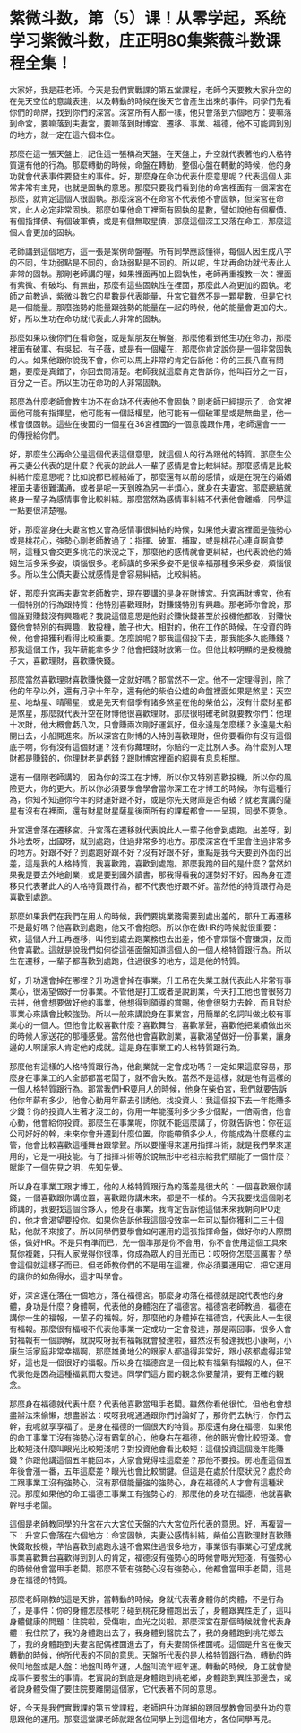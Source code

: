 # 紫微斗数，第（5）课！从零学起，系统学习紫微斗数，庄正明80集紫薇斗数课程全集！

大家好，我是莊老師。今天是我們實戰課的第五堂課程，老師今天要教大家升空的在先天空位的意識表達，以及轉動的時候在後天它會產生出來的事件。同學們先看你們的命牌，找到你們的深宮。深宮所有人都一樣，他只會落到六個地方：要嘛落到命宮，要嘛落到夫妻宮，要嘛落到財博宮、遷移、事業、福德，他不可能調到別的地方，就一定在這六個本位。

那麼在這一張天盤上，記住這一張稱為天盤。在天盤上，升空就代表著他的人格特質還有他的行為。那麼轉動的時候，命盤在轉動，整個心盤在轉動的時候，他的身功就會代表事件要發生的事件。好，那麼身在命功代表什麼意思呢？代表這個人非常非常有主見，也就是固執的意思。那麼只要我們看到他的命宮裡面有一個深宮在那麼，就肯定這個人很固執。那麼深宮不在命宮不代表他不會固執，但深宮在命宮，此人必定非常固執。那麼如果他命工裡面有固執的星數，譬如說他有個權債、有個指揮債、有個破軍債，或是有個無取星債，那麼這個深工又落在命工，那麼這個人會更加的固執。

老師講到這個地方，這一張是案例命盤喔。所有同學應該懂得，每個人因生成八字的不同，生功弱點是不同的，命功弱點是不同的。所以呢，生功再命功就代表此人非常的固執。那剛老師講的喔，如果裡面再加上固執性，老師再重複教一次：裡面有紫微、有破均、有無曲，那麼有這些固執性在裡面，那麼此人為更加的固執。老師之前教過，紫微斗數它的星數是代表能量，升宮它雖然不是一顆星數，但是它也是一個能量。那麼強勢的能量跟強勢的能量在一起的時候，他的能量會更加的大。好，所以生功在命功就代表此人非常的固執。

那麼如果以後你們在看命盤，或是幫朋友在解盤，那麼他看到他生功在命功，那麼裡面有破軍、有吳起、有子薇，或是有一個權在，那麼你肯定說你是一個非常固執的人。如果他跟你說我不會，你可以馬上非常的肯定告訴他：你的三長八直有問題，要麼是真錯了，你回去問清楚。老師我就這麼肯定告訴你，他叫百分之一百，百分之一百。所以生功在命功的人非常固執。

那麼為什麼老師會教生功不在命功不代表他不會固執？剛老師已經提示了，命宮裡面他可能有指揮星，他可能有一個話權星，他可能有一個破軍星或是無曲星，他一樣會很固執。這些在後面的一個星在36宮裡面的一個意義跟作用，老師還會一一的傳授給你們。

好，那麼生公再命公是這個代表這個意思，就這個人的行為跟他的特質。那麼生公再夫妻公代表的是什麼？代表的說此人一輩子感情是會比較糾結。那麼感情是比較糾結什麼意思呢？比如說都已經結婚了，那麼還有以前的感情，或是在現在的婚姻裡面夫妻很難溝通，或者是呢一天到晚為另一半煩心，就身在夫妻宮。那麼總結就終身一輩子為感情事會比較糾結。那麼當然為感情事糾結不代表他會離婚，同學這一點要很清楚喔。

好，那麼當身在夫妻宮他又會為感情事很糾結的時候，如果他夫妻宮裡面是強勢心或是桃花心，強勢心剛老師教過了：指揮、破軍、捕取，或是桃花心連貞啊貪婪啊，這種又會交更多桃花的狀況之下，那麼他的感情就會更糾結，也代表說他的婚姻生活多采多姿，煩惱很多。老師講的多采多姿不是很幸福那種多采多姿，煩惱很多。所以生公債夫妻公就感情是會容易糾結，比較糾結。

好，那麼升宮再夫妻宮老師教完，現在要講的是身在財博宮。升宮再財博宮，他有一個特別的行為跟特質：他特別喜歡理財，對賺錢特別有興趣。那老師你會說，那個誰對賺錢沒有興趣呢？我說這個意思是他對於賺快錢甚至於投機他都敢，對賺快錢他會特別的有興趣，敢投機，膽子也大。相對的，他在工作的時候，在投資的時候，他會把獲利看得比較重要。怎麼說呢？那我這個投下去，那我能多久能賺錢？那我這個工作，我年薪能拿多少？他會把錢財放第一位。但他比較明顯的是投機膽子大，喜歡理財，喜歡賺快錢。

那麼當然喜歡理財喜歡賺快錢一定就好嗎？那當然不一定。他不一定理得到，除了他的年孕以外，還有月孕十年孕，還有他的柴伯公爐的命盤裡面如果是煞星：天空星、地劫星、晴陽星，或是先天有個季有諸多煞星在他的柴伯公，沒有什麼財星都是煞星，那麼就代表升空在財博他很喜歡理財。那麼很明確老師就要教你們：他理十次財，他大概會虧八次，只會賺兩次剛好運氣好，但永遠是怎麼樣？永遠是大船開出去，小船開進來。所以深宮在財博的人特別喜歡理財，但你要看你有沒有這個底子啊，你有沒有這個財運？沒有你藏理財，你賠的一定比別人多。為什麼別人理財都是賺錢的，你理財老是虧錢？跟財博宮裡面的紹興有息息相關。

還有一個剛老師講的，因為你的深工在才博，所以你又特別喜歡投機，所以你的風險更大，你的更大。所以你必須要學會學會當你深工在才博工的時候，你有這種行為，你知不知道你今年的財運好跟不好，或是你先天財庫是否有破？就老實講的薩星有沒有在裡面，還有財星財星薩星後面所有的課程都會一一呈現，同學不要急。

升宮還會落在遷移宮。升宮落在遷移就代表說此人一輩子他會到處跑，出差呀，到外地去呀，出國呀，就到處跑，住過非常多的地方。那麼深宮在千里會住過非常多的地方。好跟不好？到處跑好跟不好？沒有好跟不好，重點是我今天要到外面的出差，這是我的人格特質，我喜歡跑，喜歡到處跑。那麼我跑的目的是什麼？當然如果我是要去外地創業，或是要到國外讀書，那我得看我的運勢好不好。因為身在遷移只代表著此人的人格特質跟行為，都不代表他好跟不好。當然他的特質跟行為是喜歡到處跑。

那麼如果我們在我們在用人的時候，我們要挑業務需要到處出差的，那升工再遷移不是最好嗎？他喜歡到處跑，他又不會抱怨。所以你在做HR的時候就很重要：欸，這個人升工再遷移，叫他到處去跑業務也去出差，他不會煩惱不會嫌煩，反而他會喜歡。這就是說我們如何從這張面盤知道這個人的一個人格特質跟行為。所以生在遷移，一輩子都喜歡到處跑，住過很多的地方，這是他的特質。

好，升功還會掉在哪裡？升功還會掉在事業。升工吊在失業工就代表此人非常有事業心，很渴望做好一份事業。不管他是打工或者是說創業，今天打工他也會很努力去拼，他會想要做好他的事業，他想得到領導的賞賜，他會很努力去幹，而且對於事業心來講會比較強勁。所以一般來講說身在事業宮，用簡單的名詞叫做比較有事業心的一個人。但他會比較喜歡什麼？喜歡舞台，喜歡掌聲，喜歡他把業績做出來的時候人家送花的那種感覺。當然他也會喜歡創業，喜歡渴望做好一份事業，讓身邊的人啊讓家人肯定他的成就。這是身在事業工的人格特質跟行為。

那麼他有這樣的人格特質跟行為，他創業就一定會成功嗎？一定如果這麼容易，那麼身在事業工的人全部都當老闆了，就不會失敗。當然不是這樣，就是他有這樣的一個人格特質跟行為。那當我們HR要用人的時候，他身在柴伯宮，我們就要告訴他你年薪有多少，他會心動用年薪去引誘他。找投資人：我這個投下去一年能賺多少錢？你的投資人生著才沒工的，你用一年能獲利多少多少個點，一倍兩倍，他會心動，他會給你投資。那麼生在事業呢，你就不能這麼講了，你就告訴他：你在這公司好好的幹，未來你會升遷到什麼位置，你能帶領多少人，你能成為什麼樣的主管，他會比較喜歡這種舞台跟掌聲。所以要懂得來運用指揮斗術，就是我們學來運用的，它是一項技能。有了指揮斗術等於說無形中老祖宗給我們賦能了一個什麼？賦能了一個先見之明，先知先覺。

所以身在事業工跟才博工，他的人格特質跟行為的落差是很大的：一個喜歡跟你講錢，一個喜歡跟你講位置，喜歡跟你講未來，都是不一樣的。今天我要找這個剛老師講的，我要找這個合夥人，他身在事業，我肯定告訴他這個未來我朝向IPO走的，他才會渴望要投你。如果你告訴他我這個投效率一年可以幫你獲利二三十個點，他就不來接了。所以同學們要學會如何運用的這張指揮命盤，做好你的人際關係，做好HR。不是只有準而已，光一個準那是你不會用，你不會使用這個工具來幫你複雜，只有人家覺得你很準，你成為眾人的目光而已：哎呀你怎麼這厲害？學會這個就這樣子而已。但老師教你們的不是用在這裡，你必須要運用它，把它運用的讓你的如魚得水，這才叫學會。

好，深宮還在落在一個地方，落在福德宮。那麼身功落在福德就是說代表他的身體，身功是什麼？身體啊，代表他的身體泡在了福德宮。福德宮老師教過，福德在講你一生的福報，一輩子的福報。好，那麼他的身體掉在福德宮，代表此人一生很有福報。那麼很有福報不代表他事業一定成功一定會發達，那是兩回事。很多人會對福報有一個誤解，就說哎呀我有福報就會發達啦，雖然沒有發達我也小康啊，小康生活家庭非常幸福啊，那麼雄勇地公的跟家人都過得非常好，跟小孩都處得非常好，這也是一個很好的福報。所以身在福德宮是一個比較有福氣有福報的人，但不代表他是因為這種福氣而大發達。同學們這方面的觀念你要釐清，要有正確的觀念。

那麼身在福德就代表什麼？代表他喜歡當甩手老闆。雖然你看他很忙，但他也會想盡辦法來偷懶，想盡辦法：哎呀我呢通通跟你們討論好了，那你們去執行，你們去幹，我呢就享享福了。是身在福德的一個很大的特質。那麼還有身在福德，如果他的命工事業工沒有強勢心沒有霸氣的心，他身右在福德，他的眼光會比較短淺。會比較短淺什麼叫眼光比較短淺呢？對投資他會看比較短：這個投資這個幾年能賺錢？你跟他講這個五年能回本，大家會覺得哇這麼差？那他不要投。房地產這個五年後會漲一番，五年這麼差？眼光也會比較關鍵。但這是在處於什麼狀況？處於命工跟事業工沒有強勢心，沒有那個能量強的強勢心，身在福德的人才會有這種狀況。那麼如果他的命工福德工事業工有強勢心的，那麼他的身功在福德，他就喜歡幹甩手老闆。

這個是老師教同學的升宮在六大宮位天盤的六大宮位所代表的意思。好，再複習一下：升宮只會落在六個地方：命宮固執，夫妻公感情糾結，柴伯公喜歡理財喜歡賺快錢敢投機，芊怡喜歡到處跑永遠不會累住過很多地方，事業很有事業心可望成就事業喜歡舞台喜歡得到別人的肯定，福德沒有強勢心的時候會眼光短淺，有強勢心的時候他會當甩手老闆。那麼不管有強勢心沒有強勢心，他都會當甩手老闆，這是身在福德的特質。

那麼老師剛教的這是天排，當轉動的時候，身就代表著身體你的肉體，不是行為了，是事件：你的身體怎麼樣呢？碰到桃花身體跑出去了，身體跟異性走了，這叫身體健康的問題：住院啦，受傷啦，血光之災啦。那麼深宮在那個時候就會代表身體：我住院了，我的身體跑出去了，我身體到醫院去了，我的身體跑到桃花鄉去了，我的身體跑到夫妻宮配偶裡面進去了，有夫妻關係裡面呢。這個是升宮在後天轉動的時候，他所代表的不同的意思。天盤所代表的是人格特質跟行為，轉動的時候叫地盤或是人盤：地盤叫時年運，人盤叫流年經年運。轉動的時候，身工就會變成事件要發生的事情。老實說的到底是身體跑到桃花鄉，身體跑到異性那邊去，或者說身體受傷了要住院要離開這個家，它代表著不同的意思。

好，今天是我們實戰課的第五堂課程，老師把升功詳細的跟同學教會同學升功的意思跟他的運用。那麼這堂課老師就跟各位同學上到這個地方，各位同學再見。